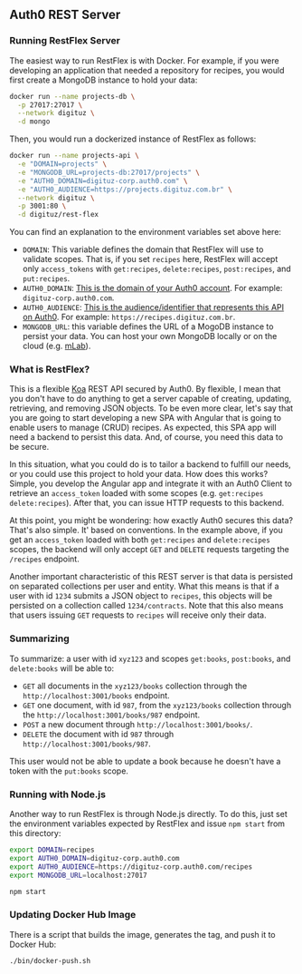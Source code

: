 ## Auth0 REST Server

### Running RestFlex Server

The easiest way to run RestFlex is with Docker. For example, if you were developing an application that needed a repository for recipes, you would first create a MongoDB instance to hold your data:

```bash
docker run --name projects-db \
  -p 27017:27017 \
  --network digituz \
  -d mongo
```

Then, you would run a dockerized instance of RestFlex as follows:

```bash
docker run --name projects-api \
  -e "DOMAIN=projects" \
  -e "MONGODB_URL=projects-db:27017/projects" \
  -e "AUTH0_DOMAIN=digituz-corp.auth0.com" \
  -e "AUTH0_AUDIENCE=https://projects.digituz.com.br" \
  --network digituz \
  -p 3001:80 \
  -d digituz/rest-flex
```

You can find an explanation to the environment variables set above here:

- `DOMAIN`: This variable defines the domain that RestFlex will use to validate scopes. That is, if you set `recipes` here, RestFlex will accept only `access_tokens` with `get:recipes`, `delete:recipes`, `post:recipes`, and `put:recipes`.
- `AUTH0_DOMAIN`: [This is the domain of your Auth0 account](https://manage.auth0.com/). For example: `digituz-corp.auth0.com`.
- `AUTH0_AUDIENCE`: [This is the audience/identifier that represents this API on Auth0](https://manage.auth0.com/#/apis). For example: `https://recipes.digituz.com.br`.
- `MONGODB_URL`: this variable defines the URL of a MogoDB instance to persist your data. You can host your own MongoDB locally or on the cloud (e.g. [mLab](https://mlab.com/)).

### What is RestFlex?

This is a flexible [Koa](koajs.com) REST API secured by Auth0. By flexible, I mean that you don't have to do anything to get a server capable of creating, updating, retrieving, and removing JSON objects. To be even more clear, let's say that you are going to start developing a new SPA with Angular that is going to enable users to manage (CRUD) recipes. As expected, this SPA app will need a backend to persist this data. And, of course, you need this data to be secure.

In this situation, what you could do is to tailor a backend to fulfill our needs, or you could use this project to hold your data. How does this works? Simple, you develop the Angular app and integrate it with an Auth0 Client to retrieve an `access_token` loaded with some scopes (e.g. `get:recipes delete:recipes`). After that, you can issue HTTP requests to this backend.

At this point, you might be wondering: how exactly Auth0 secures this data? That's also simple. It' based on conventions. In the example above, if you get an `access_token` loaded with both `get:recipes` and `delete:recipes` scopes, the backend will only accept `GET` and `DELETE` requests targeting the `/recipes` endpoint.

Another important characteristic of this REST server is that data is persisted on separated collections per user and entity. What this means is that if a user with id `1234` submits a JSON object to `recipes`, this objects will be persisted on a collection called `1234/contracts`. Note that this also means that users issuing `GET` requests to `recipes` will receive only their data.

### Summarizing

To summarize: a user with id `xyz123` and scopes `get:books`, `post:books`, and `delete:books` will be able to:

- `GET` all documents in the `xyz123/books` collection through the `http://localhost:3001/books` endpoint.
- `GET` one document, with id `987`, from the `xyz123/books` collection through the `http://localhost:3001/books/987` endpoint.
- `POST` a new document through `http://localhost:3001/books/`.
- `DELETE` the document with id `987` through `http://localhost:3001/books/987`.

This user would not be able to update a book because he doesn't have a token with the `put:books` scope.

### Running with Node.js

Another way to run RestFlex is through Node.js directly. To do this, just set the environment variables expected by RestFlex and issue `npm start` from this directory:

```bash
export DOMAIN=recipes
export AUTH0_DOMAIN=digituz-corp.auth0.com
export AUTH0_AUDIENCE=https://digituz-corp.auth0.com/recipes
export MONGODB_URL=localhost:27017

npm start
```

### Updating Docker Hub Image

There is a script that builds the image, generates the tag, and push it to Docker Hub:

```bash
./bin/docker-push.sh
```
